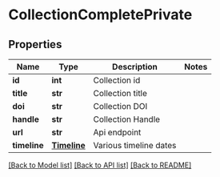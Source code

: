 # CollectionCompletePrivate

## Properties
Name | Type | Description | Notes
------------ | ------------- | ------------- | -------------
**id** | **int** | Collection id | 
**title** | **str** | Collection title | 
**doi** | **str** | Collection DOI | 
**handle** | **str** | Collection Handle | 
**url** | **str** | Api endpoint | 
**timeline** | [**Timeline**](Timeline.md) | Various timeline dates | 

[[Back to Model list]](../README.md#documentation-for-models) [[Back to API list]](../README.md#documentation-for-api-endpoints) [[Back to README]](../README.md)


